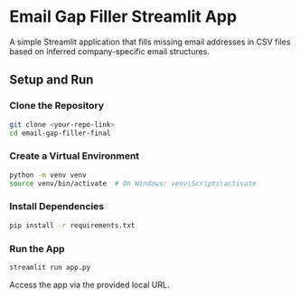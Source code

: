 # Email Gap Filler Streamlit App

A simple Streamlit application that fills missing email addresses in CSV files based on inferred company-specific email structures.

## Setup and Run

### Clone the Repository

```bash
git clone <your-repo-link>
cd email-gap-filler-final
```

### Create a Virtual Environment

```bash
python -m venv venv
source venv/bin/activate  # On Windows: venv\Scripts\activate
```

### Install Dependencies

```bash
pip install -r requirements.txt
```

### Run the App

```bash
streamlit run app.py
```

Access the app via the provided local URL.